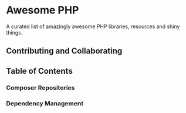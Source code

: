 # Awesome PHP

A curated list of amazingly awesome PHP libraries, resources and shiny things.

## Contributing and Collaborating

## Table of Contents

### Composer Repositories

### Dependency Management
